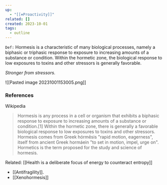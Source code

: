 ```yaml
---
up:
  - "[[⎈Proactivity]]"
related: []
created: 2023-10-01
tags:
  - outline
---
```

`Def:` Hormesis is a characteristic of many biological processes, namely a biphasic or triphasic response to exposure to increasing amounts of a substance or condition. Within the hormetic zone, the biological response to low exposures to toxins and other stressors is generally favorable.

*Stronger from stressors.*

![[Pasted image 20231001153005.png]]
### References

Wikipedia

> Hormesis is any process in a cell or organism that exhibits a biphasic response to exposure to increasing amounts of a substance or condition.[1] Within the hormetic zone, there is generally a favorable biological response to low exposures to toxins and other stressors. Hormesis comes from Greek hórmēsis "rapid motion, eagerness", itself from ancient Greek hormáein "to set in motion, impel, urge on". Hormetics is the term proposed for the study and science of hormesis. 

Related: [[Health is a deliberate focus of energy to counteract entropy]]

- [[Antifragility]].
- [[Xenohormesis]]